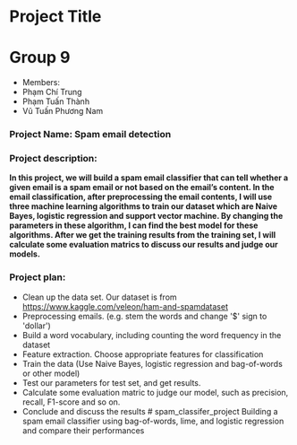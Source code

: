 # Project Title
# Group 9
* Members:
* Phạm Chí Trung
* Phạm Tuấn Thành
* Vũ Tuấn Phương Nam

### Project Name: Spam email detection
### Project description:
__In this project, we will build a spam email classifier that can tell whether a given email is a spam email or not based on the email’s content. In the email classification, after preprocessing the email contents, I will use three machine learning algorithms to train our dataset which are Naive Bayes, logistic regression and support vector machine. By changing the parameters in these algorithm, I can find the best model for these algorithms. After we get the training results from the training set, I will calculate some evaluation matrics to discuss our results and judge our models.__
### Project plan:
- Clean up the data set. Our dataset is from https://www.kaggle.com/veleon/ham-and-spamdataset 
- Preprocessing emails. (e.g. stem the words and change '$' sign to 'dollar')
- Build a word vocabulary, including counting the word frequency in the dataset 
- Feature extraction. Choose appropriate features for classification 
- Train the data (Use Naive Bayes, logistic regression and bag-of-words or other model)
- Test our parameters for test set, and get results. 
- Calculate some evaluation matric to judge our model, such as precision, recall, F1-score and so on.
- Conclude and discuss the results # spam_classifer_project
Building a spam email classifier using bag-of-words, lime, and logistic regression and compare their performances <br />
